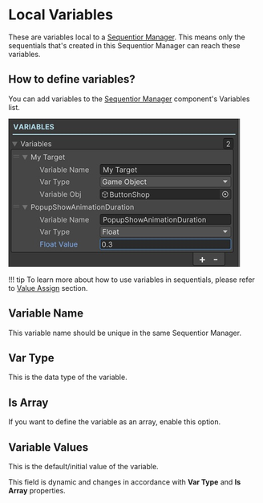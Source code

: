 # Local Variables

These are variables local to a [Sequentior Manager](../sequentiormanager/index.md). This means only the sequentials that's created in this Sequentior Manager can reach these variables.

## How to define variables?

You can add variables to the [Sequentior Manager](../sequentiormanager/index.md) component's Variables list.

![Local Variables](/img/localvariables.jpg)


!!! tip
    To learn more about how to use variables in sequentials, please refer to [Value Assign](../valueassign.md) section.

## Variable Name
This variable name should be unique in the same Sequentior Manager.

## Var Type
This is the data type of the variable.

## Is Array
If you want to define the variable as an array, enable this option.

## Variable Values
This is the default/initial value of the variable.

This field is dynamic and changes in accordance with __Var Type__ and __Is Array__ properties.

